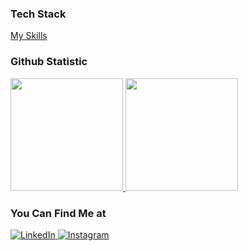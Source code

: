 ### Tech Stack
  [My Skills](https://skillicons.dev/icons?i=js,ts,kotlin,react,nextjs,nodejs,bun,express,tailwind)
  <br>
  
### Github Statistic
<p align="left">
<a href="https://github.com/Irfanmqrb25">
  <img height="180em" src="https://github-readme-stats-vert-seven-34.vercel.app/api?username=Irfanmqrb25&show_icons=true&theme=radical&include_all_commits=true&count_private=true" />
  <img height="180em" src="https://github-readme-stats-vert-seven-34.vercel.app/api/top-langs/?username=Irfanmqrb25&layout=compact&langs_count=8&theme=radical" />
</a>
</p>

### You Can Find Me at 
<p> 
  <a href="https://www.linkedin.com/in/irfanmuqorib/" target="_blank">
    <img alt="LinkedIn" src="https://img.shields.io/badge/linkedin-%230077B5.svg?&style=for-the-badge&logo=linkedin&logoColor=white" />
  </a> 
  <a href="https://www.instagram.com/_irfanmqrb/" target="_blank">
    <img alt="Instagram" src="https://img.shields.io/badge/instagram-%23E4405F.svg?&style=for-the-badge&logo=instagram&logoColor=white" />
  </a> 
</p>
